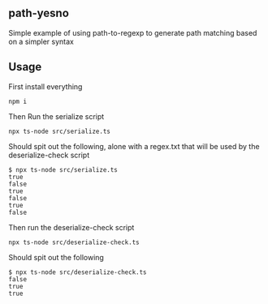 ## path-yesno
Simple example of using path-to-regexp to generate path matching based on a simpler syntax

## Usage

First install everything
```shell
npm i
```

Then Run the serialize script
```shell
npx ts-node src/serialize.ts
```

Should spit out the following, alone with a regex.txt that will be used by the deserialize-check script
```text
$ npx ts-node src/serialize.ts
true
false
true
false
true
false
```

Then run the deserialize-check script
```shell
npx ts-node src/deserialize-check.ts
```

Should spit out the following
```text
$ npx ts-node src/deserialize-check.ts
false
true
true
```
